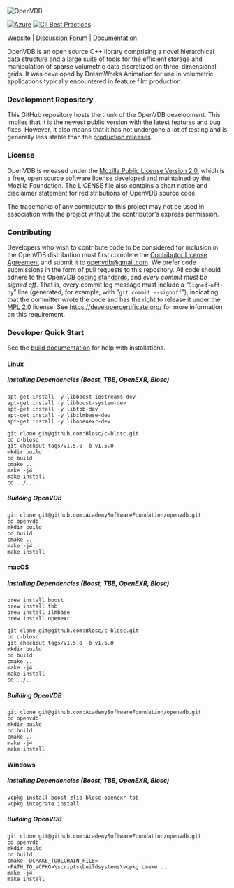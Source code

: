 ![OpenVDB](https://www.openvdb.org/images/openvdb_logo.png)

[![Azure](https://dev.azure.com/academysoftwarefoundation/Academy%20Software%20Foundation/_apis/build/status/academysoftwarefoundation.openvdb)](https://dev.azure.com/academysoftwarefoundation/Academy%20Software%20Foundation/_build?definitionId=1&_a=summary)
[![CII Best Practices](https://bestpractices.coreinfrastructure.org/projects/2774/badge)](https://bestpractices.coreinfrastructure.org/projects/2774)

[Website](https://www.openvdb.org) |
[Discussion Forum](https://www.openvdb.org/forum) |
[Documentation](https://www.openvdb.org/documentation/)

OpenVDB is an open source C++ library comprising a novel hierarchical data structure and a large suite of tools for the efficient storage and manipulation of sparse volumetric data discretized on three-dimensional grids. It was developed by DreamWorks Animation for use in volumetric applications typically encountered in feature film production.


### Development Repository

This GitHub repository hosts the trunk of the OpenVDB development. This implies that it is the newest public version with the latest features and bug fixes. However, it also means that it has not undergone a lot of testing and is generally less stable than the [production releases](https://github.com/AcademySoftwareFoundation/openvdb/releases).


### License

OpenVDB is released under the [Mozilla Public License Version 2.0](https://www.mozilla.org/MPL/2.0/), which is a free, open source software license developed and maintained by the Mozilla Foundation. The LICENSE file also contains a short notice and disclaimer statement for redistributions of OpenVDB source code.

The trademarks of any contributor to this project may not be used in association with the project without the contributor's express permission.


### Contributing

Developers who wish to contribute code to be considered for inclusion in the OpenVDB distribution must first complete the [Contributor License Agreement](https://www.openvdb.org/download/OpenVDBContributorLicenseAgreement.pdf) and submit it to [openvdb@gmail.com](mailto:openvdb@gmail.com).  We prefer code submissions in the form of pull requests to this repository.  All code should adhere to the OpenVDB [coding standards](https://www.openvdb.org/documentation/doxygen/codingStyle.html), and _every commit must be signed off_.  That is, every commit log message must include a “`Signed-off-by`” line (generated, for example, with “`git commit --signoff`”), indicating that the committer wrote the code and has the right to release it under the [MPL 2.0](https://www.mozilla.org/MPL/2.0/) license. See https://developercertificate.org/ for more information on this requirement.


### Developer Quick Start

See the [build documentation](https://www.openvdb.org/documentation/doxygen/build.html) for help with installations.

#### Linux
##### Installing Dependencies (Boost, TBB, OpenEXR, Blosc)

```
apt-get install -y libboost-iostreams-dev
apt-get install -y libboost-system-dev
apt-get install -y libtbb-dev
apt-get install -y libilmbase-dev
apt-get install -y libopenexr-dev
```
```
git clone git@github.com:Blosc/c-blosc.git
cd c-blosc
git checkout tags/v1.5.0 -b v1.5.0
mkdir build
cd build
cmake ..
make -j4
make install
cd ../..
```

##### Building OpenVDB
```
git clone git@github.com:AcademySoftwareFoundation/openvdb.git
cd openvdb
mkdir build
cd build
cmake ..
make -j4
make install
```
#### macOS
##### Installing Dependencies (Boost, TBB, OpenEXR, Blosc)
```
brew install boost
brew install tbb
brew install ilmbase
brew install openexr
```
```
git clone git@github.com:Blosc/c-blosc.git
cd c-blosc
git checkout tags/v1.5.0 -b v1.5.0
mkdir build
cd build
cmake ..
make -j4
make install
cd ../..
```
##### Building OpenVDB
```
git clone git@github.com:AcademySoftwareFoundation/openvdb.git
cd openvdb
mkdir build
cd build
cmake ..
make -j4
make install
```
#### Windows
##### Installing Dependencies (Boost, TBB, OpenEXR, Blosc)
```
vcpkg install boost zlib blosc openexr tbb
vcpkg integrate install
```
##### Building OpenVDB
```
git clone git@github.com:AcademySoftwareFoundation/openvdb.git
cd openvdb
mkdir build
cd build
cmake -DCMAKE_TOOLCHAIN_FILE=<PATH_TO_VCPKG>\scripts\buildsystems\vcpkg.cmake ..
make -j4
make install
```
